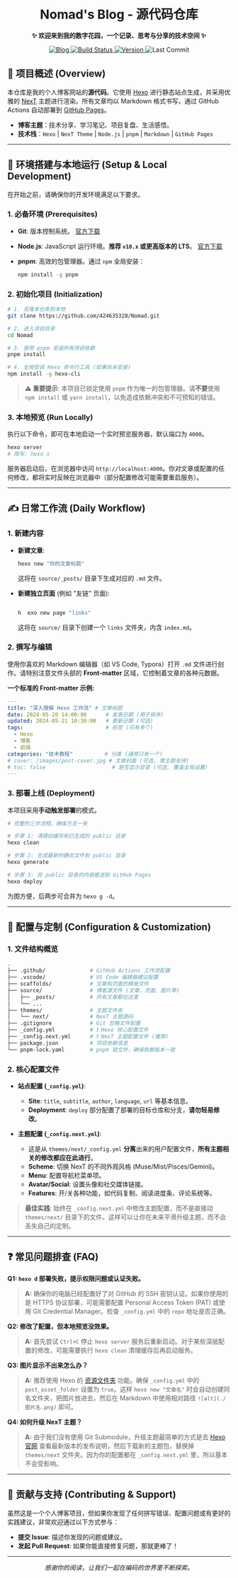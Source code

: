 <div align="center">

#  Nomad's Blog - 源代码仓库

**✨ 欢迎来到我的数字花园，一个记录、思考与分享的技术空间 ✨**

</div>

<p align="center">
  <!-- 在线访问 -->
  <a href="https://424635328.github.io/Nomad/" target="_blank">
    <img src="https://img.shields.io/badge/Blog-在线访问-brightgreen?style=for-the-badge&logo=micro.blog" alt="Blog">
  </a>
  <!-- 构建状态 -->
  <a href="https://github.com/424635328/Nomad/actions/workflows/pages.yml" target="_blank">
    <img src="https://img.shields.io/github/actions/workflow/status/424635328/Nomad/pages.yml?branch=main&style=for-the-badge&logo=githubactions&logoColor=white" alt="Build Status">
  </a>
  <!-- 依赖状态 -->
  <a href="https://github.com/424635328/Nomad/blob/main/package.json" target="_blank">
    <img src="https://img.shields.io/github/package-json/v/424635328/Nomad?style=for-the-badge&logo=npm" alt="Version">
  </a>
  <!-- 最后提交 -->
  <img src="https://img.shields.io/github/last-commit/424635328/Nomad?style=for-the-badge&logo=git&logoColor=white" alt="Last Commit">
</p>

## 📖 项目概述 (Overview)

本仓库是我的个人博客网站的**源代码**。它使用 [Hexo](https://hexo.io/zh-cn/) 进行静态站点生成，并采用优雅的 [NexT](https://theme-next.js.org/) 主题进行渲染。所有文章均以 Markdown 格式书写，通过 GitHub Actions 自动部署到 [GitHub Pages](https://pages.github.com/)。

- **博客主题**：技术分享、学习笔记、项目复盘、生活感悟。
- **技术栈**：`Hexo` | `NexT Theme` | `Node.js` | `pnpm` | `Markdown` | `GitHub Pages`

---

## 🚀 环境搭建与本地运行 (Setup & Local Development)

在开始之前，请确保你的开发环境满足以下要求。

### 1. 必备环境 (Prerequisites)

- **Git**: 版本控制系统。 [官方下载](https://git-scm.com/downloads)
- **Node.js**: JavaScript 运行环境。**推荐 `v18.x` 或更高版本的 LTS**。 [官方下载](https://nodejs.org/zh-cn/)
- **pnpm**: 高效的包管理器。通过 `npm` 全局安装：

  ```bash
  npm install -g pnpm
  ```

### 2. 初始化项目 (Initialization)

```bash
# 1. 克隆本仓库到本地
git clone https://github.com/424635328/Nomad.git

# 2. 进入项目目录
cd Nomad

# 3. 使用 pnpm 安装所有项目依赖
pnpm install

# 4. 全局安装 Hexo 命令行工具 (如果尚未安装)
npm install -g hexo-cli
```

> **⚠️ 重要提示**: 本项目已锁定使用 `pnpm` 作为唯一的包管理器。请**不要**使用 `npm install` 或 `yarn install`，以免造成依赖冲突和不可预知的错误。

### 3. 本地预览 (Run Locally)

执行以下命令，即可在本地启动一个实时预览服务器，默认端口为 `4000`。

```bash
hexo server
# 简写: hexo s
```

服务器启动后，在浏览器中访问 `http://localhost:4000`。你对文章或配置的任何修改，都将实时反映在浏览器中（部分配置修改可能需要重启服务）。

---

## ✍️ 日常工作流 (Daily Workflow)

### 1. 新建内容

- **新建文章**:

  ```bash
  hexo new "你的文章标题"
  ```

  这将在 `source/_posts/` 目录下生成对应的 `.md` 文件。

- **新建独立页面** (例如 "友链" 页面):

  ```bash

  h  exo new page "links"

  ```
  
  这将在 `source/` 目录下创建一个 `links` 文件夹，内含 `index.md`。

### 2. 撰写与编辑

使用你喜欢的 Markdown 编辑器（如 VS Code, Typora）打开 `.md` 文件进行创作。请特别注意文件头部的 **Front-matter** 区域，它控制着文章的各种元数据。

**一个标准的 Front-matter 示例:**

```yaml
---
title: "深入理解 Hexo 工作流" # 文章标题
date: 2024-05-20 14:00:00      # 发表日期 (用于排序)
updated: 2024-05-21 10:30:00   # 更新日期 (可选)
tags:                          # 标签 (可有多个)
  - Hexo
  - 博客
  - 前端
categories: "技术教程"          # 分类 (通常只有一个)
# cover: /images/post-cover.jpg # 文章封面 (可选, 需主题支持)
# toc: false                     # 是否显示目录 (可选, 覆盖全局设置)
---
```

### 3. 部署上线 (Deployment)

本项目采用**手动触发部署**的模式。

```bash
# 完整的三步流程，确保万无一失

# 步骤 1: 清理旧缓存和已生成的 public 目录
hexo clean

# 步骤 2: 生成最新的静态文件到 public 目录
hexo generate

# 步骤 3: 将 public 目录的内容推送到 GitHub Pages
hexo deploy
```

为图方便，后两步可合并为 `hexo g -d`。

---

## 🔧 配置与定制 (Configuration & Customization)

### 1. 文件结构概览

```bash
.
├── .github/              # GitHub Actions 工作流配置
├── .vscode/              # VS Code 编辑器建议配置
├── scaffolds/            # 文章和页面的模板文件
├── source/               # 博客源文件 (文章、页面、图片等)
│   ├── _posts/           # 所有文章都在这里
│   └── ...
├── themes/               # 主题文件夹
│   └── next/             # NexT 主题源码
├── .gitignore            # Git 忽略文件配置
├── _config.yml           # ❗ Hexo 核心配置文件
├── _config.next.yml      # ❗ NexT 主题配置文件 (推荐)
├── package.json          # 项目依赖信息
└── pnpm-lock.yaml        # pnpm 锁文件，确保依赖版本一致
```

### 2. 核心配置文件

- **站点配置 (`_config.yml`)**:
  - **Site**: `title`, `subtitle`, `author`, `language`, `url` 等基本信息。
  - **Deployment**: `deploy` 部分配置了部署的目标仓库和分支，**请勿轻易修改**。

- **主题配置 (`_config.next.yml`)**:
  - 这是从 `themes/next/_config.yml` **分离**出来的用户配置文件，**所有主题相关的修改都应在此进行**。
  - **Scheme**: 切换 NexT 的不同外观风格 (Muse/Mist/Pisces/Gemini)。
  - **Menu**: 配置导航栏菜单项。
  - **Avatar/Social**: 设置头像和社交媒体链接。
  - **Features**: 开/关各种功能，如代码复制、阅读进度条、评论系统等。

> **最佳实践**: 始终在 `_config.next.yml` 中修改主题配置，而不是直接动 `themes/next/` 目录下的文件。这样可以让你在未来平滑升级主题，而不会丢失自己的定制。

---

## ❓ 常见问题排查 (FAQ)

**Q1: `hexo d` 部署失败，提示权限问题或认证失败。**
> **A:** 确保你的电脑已经配置好了对 GitHub 的 SSH 密钥认证。如果你使用的是 HTTPS 协议部署，可能需要配置 Personal Access Token (PAT) 或使用 Git Credential Manager。检查 `_config.yml` 中的 `repo` 地址是否正确。

**Q2: 修改了配置，但本地预览没效果。**
> **A:** 首先尝试 `Ctrl+C` 停止 `hexo server` 服务后重新启动。对于某些深层配置的修改，可能需要执行 `hexo clean` 清理缓存后再启动服务。

**Q3: 图片显示不出来怎么办？**
> **A:** 推荐使用 Hexo 的 [资源文件夹](https://hexo.io/zh-cn/docs/asset-folders) 功能。确保 `_config.yml` 中的 `post_asset_folder` 设置为 `true`。这样 `hexo new "文章名"` 时会自动创建同名文件夹，把图片放进去，然后在 Markdown 中使用相对路径 `![alt](./图片名.png)` 即可。

**Q4: 如何升级 NexT 主题？**
> **A:** 由于我们没有使用 Git Submodule，升级主题最简单的方式是去 [Hexo 官网](https://hexo.io/themes/) 查看最新版本的发布说明，然后下载新的主题包，替换掉 `themes/next` 文件夹。因为你的配置都在 `_config.next.yml` 里，所以基本不会受影响。

---

## 🤝 贡献与支持 (Contributing & Support)

虽然这是一个个人博客项目，但如果你发现了任何拼写错误、配置问题或有更好的实践建议，非常欢迎通过以下方式参与：

- **提交 Issue**: 描述你发现的问题或建议。
- **发起 Pull Request**: 如果你能直接修复问题，那就更棒了！

<div align="center">

---
*感谢你的阅读，让我们一起在编码的世界里不断探索。*

</div>